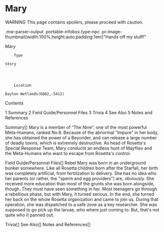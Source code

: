 # Mary

WARNING
This page contains spoilers, please proceed with caution.


.mw-parser-output .portable-infobox.type-npc .pi-image-thumbnail{width:100%;height:auto;padding:1em}"Hands off my stuff!"

Mary


	
		
		
	
	


	

	
		Type
	
	Story



	
		Location
	
	Dayton Wetlands(6602,-5412)




Contents

1 Summary
2 Field Guide/Personnel Files
3 Trivia
4 See Also
5 Notes and References



Summary[]
Mary is a member of “The Nine", one of the most powerful Meta-Humans, ranked No.8. Because of the abnormal "Impure" in her body, she has obtained the power of a Beyonder, and can release a large number of deadly toxins, which is extremely destructive. As head of Rosetta's Special Response Team, Mary conducts an endless hunt of Mayflies and the Meta-Humans who want to escape from Rosetta's control.

Field Guide/Personnel Files[]
Rebel
Mary was born in an underground bunker somewhere. Like all Rosetta children born after the Starfall, her birth was completely artificial, from fertilization to delivery.
She has no idea who her parents (or rather, the "sperm and egg providers") are, obviously. She received more education than most of the grunts she was born alongside, though. They must have seen something in her.
Most teenagers go through a rebellious phase, but with Mary, it turned serious. In the end, she turned her back on the whole Rosetta organization and came to join us.
During that operation, she was dispatched to a safe zone as a key researcher. She was supposed to go pick up the larvae, who where just coming to. But, that's not quite who it panned out.

Trivia[]
See Also[]
Notes and References[]
